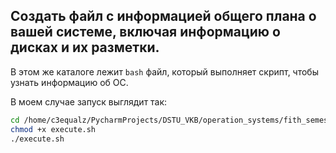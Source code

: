 ## Создать файл с информацией общего плана о вашей системе, включая информацию о дисках и их разметки.

В этом же каталоге лежит `bash` файл, который выполняет скрипт, чтобы узнать информацию об ОС.

В моем случае запуск выглядит так: 

```bash
cd /home/c3equalz/PycharmProjects/DSTU_VKB/operation_systems/fith_semester/5_laboratory/4_question
chmod +x execute.sh
./execute.sh
```
